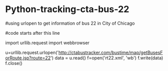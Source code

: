 # Python-tracking-cta-bus-22
#using urlopen to get information of bus 22 in City of Chicago

#code starts after this line

import urllib.request
import webbrowser

u=urllib.request.urlopen('http://ctabustracker.com/bustime/map/getBusesForRoute.jsp?route=22')
data = u.read()
f=open('rt22.xml', 'wb')
f.write(data)
f.close()
